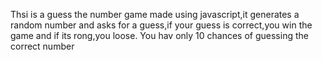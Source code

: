 Thsi is a guess the number game made using javascript,it generates a random number and asks for a guess,if your guess is correct,you win the game and if its rong,you loose.
You hav only 10 chances of guessing the correct number

